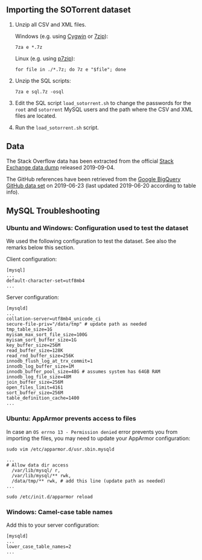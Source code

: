 ## Importing the SOTorrent dataset

1. Unzip all CSV and XML files.

   Windows (e.g. using [Cygwin](https://www.cygwin.com/) or [7zip](https://www.7-zip.org/)):

   `7za e *.7z`

   Linux (e.g. using [p7zip](https://sourceforge.net/projects/p7zip/)):

   `for file in ./*.7z; do 7z e "$file"; done`

2. Unzip the SQL scripts:

	`7za e sql.7z -osql`
   
3. Edit the SQL script `load_sotorrent.sh` to change the passwords for the `root` and `sotorrent` MySQL users and the path where the CSV and XML files are located.

4. Run the `load_sotorrent.sh` script.

## Data

The Stack Overflow data has been extracted from the official [Stack Exchange data dump](https://archive.org/details/stackexchange) released 2019-09-04.

The GitHub references have been retrieved from the [Google BigQuery GitHub data set](https://cloud.google.com/bigquery/public-data/github) on 2019-06-23 (last updated 2019-06-20 according to table info).

## MySQL Troubleshooting

### Ubuntu and Windows: Configuration used to test the dataset

We used the following configuration to test the dataset. See also the remarks below this section.

Client configuration:

    [mysql]
    ...
    default-character-set=utf8mb4
    ...

Server configuration:

    [mysqld]
    ...
    collation-server=utf8mb4_unicode_ci
    secure-file-priv="/data/tmp" # update path as needed
    tmp_table_size=1G
    myisam_max_sort_file_size=100G
    myisam_sort_buffer_size=1G
    key_buffer_size=256M
    read_buffer_size=128K
    read_rnd_buffer_size=256K
    innodb_flush_log_at_trx_commit=1
    innodb_log_buffer_size=1M
    innodb_buffer_pool_size=48G # assumes system has 64GB RAM
    innodb_log_file_size=48M
    join_buffer_size=256M
    open_files_limit=4161
    sort_buffer_size=256M
    table_definition_cache=1400
    ...

### Ubuntu: AppArmor prevents access to files

In case an `OS errno 13 - Permission denied` error prevents you from importing the files, you may need to update your AppArmor configuration:

    sudo vim /etc/apparmor.d/usr.sbin.mysqld
    
    ...
    # Allow data dir access
      /var/lib/mysql/ r,
      /var/lib/mysql/** rwk,
      /data/tmp/** rwk, # add this line (update path as needed)
    ...
    
    sudo /etc/init.d/apparmor reload

### Windows: Camel-case table names

Add this to your server configuration:

    [mysqld]
    ...
    lower_case_table_names=2
    ...
